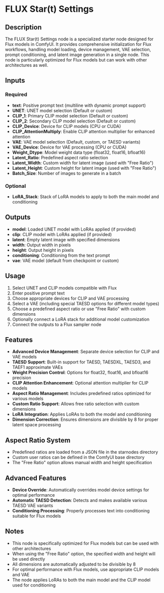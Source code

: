 # FLUX Star(t) Settings

## Description
The FLUX Star(t) Settings node is a specialized starter node designed for Flux models in ComfyUI. It provides comprehensive initialization for Flux workflows, handling model loading, device management, VAE selection, prompt conditioning, and latent image generation in a single node. This node is particularly optimized for Flux models but can work with other architectures as well.

## Inputs

### Required
- **text**: Positive prompt text (multiline with dynamic prompt support)
- **UNET**: UNET model selection (Default or custom)
- **CLIP_1**: Primary CLIP model selection (Default or custom)
- **CLIP_2**: Secondary CLIP model selection (Default or custom)
- **CLIP_Device**: Device for CLIP models (CPU or CUDA)
- **CLIP_AttentionMultiply**: Enable CLIP attention multiplier for enhanced attention
- **VAE**: VAE model selection (Default, custom, or TAESD variants)
- **VAE_Device**: Device for VAE processing (CPU or CUDA)
- **Weight_Dtype**: Model weight data type (float32, float16, bfloat16)
- **Latent_Ratio**: Predefined aspect ratio selection
- **Latent_Width**: Custom width for latent image (used with "Free Ratio")
- **Latent_Height**: Custom height for latent image (used with "Free Ratio")
- **Batch_Size**: Number of images to generate in a batch

### Optional
- **LoRA_Stack**: Stack of LoRA models to apply to both the main model and conditioning

## Outputs
- **model**: Loaded UNET model with LoRAs applied (if provided)
- **clip**: CLIP model with LoRAs applied (if provided)
- **latent**: Empty latent image with specified dimensions
- **width**: Output width in pixels
- **height**: Output height in pixels
- **conditioning**: Conditioning from the text prompt
- **vae**: VAE model (default from checkpoint or custom)

## Usage
1. Select UNET and CLIP models compatible with Flux
2. Enter positive prompt text
3. Choose appropriate devices for CLIP and VAE processing
4. Select a VAE (including special TAESD options for different model types)
5. Choose a predefined aspect ratio or use "Free Ratio" with custom dimensions
6. Optionally connect a LoRA stack for additional model customization
7. Connect the outputs to a Flux sampler node

## Features
- **Advanced Device Management**: Separate device selection for CLIP and VAE models
- **TAESD Support**: Built-in support for TAESD, TAESDXL, TAESD3, and TAEF1 approximate VAEs
- **Weight Precision Control**: Options for float32, float16, and bfloat16 precision
- **CLIP Attention Enhancement**: Optional attention multiplier for CLIP models
- **Aspect Ratio Management**: Includes predefined ratios optimized for various models
- **Custom Ratio Support**: Allows free ratio selection with custom dimensions
- **LoRA Integration**: Applies LoRAs to both the model and conditioning
- **Dimension Correction**: Ensures dimensions are divisible by 8 for proper latent space processing

## Aspect Ratio System
- Predefined ratios are loaded from a JSON file in the starnodes directory
- Custom user ratios can be defined in the ComfyUI base directory
- The "Free Ratio" option allows manual width and height specification

## Advanced Features
- **Device Override**: Automatically overrides model device settings for optimal performance
- **Automatic TAESD Detection**: Detects and makes available various TAESD VAE variants
- **Conditioning Processing**: Properly processes text into conditioning suitable for Flux models

## Notes
- This node is specifically optimized for Flux models but can be used with other architectures
- When using the "Free Ratio" option, the specified width and height will be used directly
- All dimensions are automatically adjusted to be divisible by 8
- For optimal performance with Flux models, use appropriate CLIP models and VAE
- The node applies LoRAs to both the main model and the CLIP model used for conditioning
